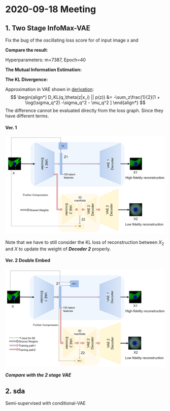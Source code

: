 # 2020-09-18 Meeting

## 1. Two Stage InfoMax-VAE

Fix the bug of the oscillating loss score for of input image x and  

**Compare the result**:

Hyperparameters: m=7387, Epoch=40

**The Mutual Information Estimation:** 

**The KL Divergence:**

Approximation in VAE shown in [derivation](https://arxiv.org/pdf/1907.08956.pdf): 
$$
\begin{align*}
D_KL(q_\theta(z|x_i) || p(z)) &= -\sum_z\frac{1}{2}[1 + \log(\sigma_q^2) -\sigma_q^2 - \mu_q^2 ]
\end{align*}
$$
The difference cannot be evaluated directly from the loss graph. Since they have different terms. 

#### **Ver. 1**

<img src="flow_chart.png" alt="not_double_embeded" style="zoom:70%;" />

Note that we have to still consider the KL loss of reconstruction between $X_2$ and $X$ to update the weight of ***Decoder 2*** properly.

#### **Ver. 2 Double Embed**

<img src="double_embed.png" alt="not_double_embeded" style="zoom:70%;" />

***Compare with the 2 stage VAE***



## 2. sda

Semi-supervised with conditional-VAE